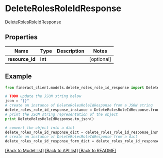 # DeleteRolesRoleIdResponse

DeleteRolesRoleIdResponse

## Properties

Name | Type | Description | Notes
------------ | ------------- | ------------- | -------------
**resource_id** | **int** |  | [optional] 

## Example

```python
from fineract_client.models.delete_roles_role_id_response import DeleteRolesRoleIdResponse

# TODO update the JSON string below
json = "{}"
# create an instance of DeleteRolesRoleIdResponse from a JSON string
delete_roles_role_id_response_instance = DeleteRolesRoleIdResponse.from_json(json)
# print the JSON string representation of the object
print DeleteRolesRoleIdResponse.to_json()

# convert the object into a dict
delete_roles_role_id_response_dict = delete_roles_role_id_response_instance.to_dict()
# create an instance of DeleteRolesRoleIdResponse from a dict
delete_roles_role_id_response_form_dict = delete_roles_role_id_response.from_dict(delete_roles_role_id_response_dict)
```
[[Back to Model list]](../README.md#documentation-for-models) [[Back to API list]](../README.md#documentation-for-api-endpoints) [[Back to README]](../README.md)


